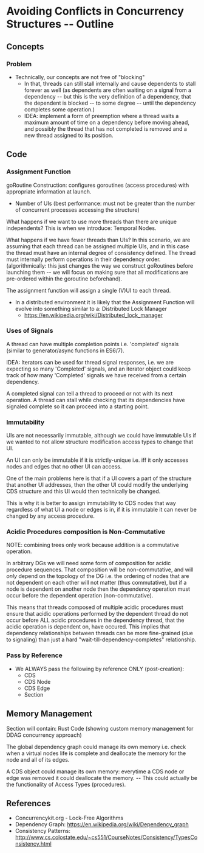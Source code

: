 # Avoiding Conflicts in Concurrency Structures -- Outline

## Concepts

### Problem

- Technically, our concepts are not free of "blocking"
    + In that, threads can still stall internally and cause dependents to stall forever as well (as dependents are often waiting on a signal from a dependency -- but this is the very definition of a dependency, that the dependent is blocked -- to some degree -- until the dependency completes some operation.)
    + IDEA: implement a form of preemption where a thread waits a maximum amount of time on a dependency before moving ahead, and possibly the thread that has not completed is removed and a new thread assigned to its position.

## Code

### Assignment Function

goRoutine Construction: configures goroutines (access procedures) with appropriate information at launch.

- Number of UIs (best performance: must not be greater than the number of concurrent processes accessing the structure)

What happens if we want to use more threads than there are unique independents? This is when we introduce: Temporal Nodes.

What happens if we have fewer threads than UIs? In this scenario, we are assuming that each thread can be assigned multiple UIs, and in this case the thread must have an internal degree of consistency defined. The thread must internally perform operations in their dependency order. (algorithmically: this just changes the way we construct goRoutines before launching them -- we will focus on making sure that all modifications are pre-ordered within the goroutine beforehand).

The assignment function will assign a single (V)UI to each thread.

- In a distributed environment it is likely that the Assignment Function will evolve into something similar to a: Distributed Lock Manager
    * https://en.wikipedia.org/wiki/Distributed_lock_manager

### Uses of Signals

A thread can have multiple completion points i.e. 'completed' signals (similar to generator/async functions in ES6/7). 

IDEA: Iterators can be used for thread signal responses, i.e. we are expecting so many 'Completed' signals, and an iterator object could keep track of how many 'Completed' signals we have received from a certain dependency.

A completed signal can tell a thread to proceed or not with its next operation. A thread can stall while checking that its dependencies have signaled complete so it can proceed into a starting point.

### Immutability

UIs are not necessarily immutable, although we could have immutable UIs if we wanted to not allow structure modification access types to change that UI.

An UI can only be immutable if it is strictly-unique i.e. iff it only accesses nodes and edges that no other UI can access.

One of the main problems here is that if a UI covers a part of the structure that another UI addresses, then the other UI could modify the underlying CDS structure and this UI would then technically be changed.

This is why it is better to assign immutability to CDS nodes that way regardless of what UI a node or edges is in, if it is immutable it can never be changed by any access procedure.

### Acidic Procedures composition is Non-Commutative

NOTE: combining trees only work because addition is a commutative operation.

In arbitrary DGs we will need some form of composition for acidic procedure sequences. That composition will be non-commutative, and will *only* depend on the topology of the DG i.e. the ordering of nodes that are not dependent on each other will not matter (thus commutative), but if a node is dependent on another node then the dependency operation must occur before the dependent operation (non-commutative). 

This means that threads composed of multiple acidic procedures must ensure that acidic operations performed by the dependent thread do not occur before ALL acidic procedures in the dependency thread, that the acidic operation is dependent on, have occured. This implies that dependency relationships between threads can be more fine-grained (due to signaling) than just a hard "wait-till-dependency-completes" relationship.

### Pass by Reference

- We ALWAYS pass the following by reference ONLY (post-creation):
    + CDS
    + CDS Node
    + CDS Edge
    + Section

## Memory Management

Section will contain: Rust Code (showing custom memory management for DDAG concurrency approach)

The global dependency graph could manage its own memory i.e. check when a virtual nodes life is complete and deallocate the memory for the node and all of its edges.

A CDS object could manage its own memory: everytime a CDS node or edge was removed it could deallocate the memory. -- This could actually be the functionality of Access Types (procedures).

## References

- Concurrencykit.org - Lock-Free Algorithms
- Dependency Graph: https://en.wikipedia.org/wiki/Dependency_graph
- Consistency Patterns: http://www.cs.colostate.edu/~cs551/CourseNotes/Consistency/TypesConsistency.html